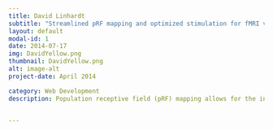 ```yaml
---
title: David Linhardt
subtitle: "Streamlined pRF mapping and optimized stimulation for fMRI vision research"
layout: default
modal-id: 1
date: 2014-07-17
img: DavidYellow.png
thumbnail: DavidYellow.png
alt: image-alt
project-date: April 2014

category: Web Development
description: Population receptive field (pRF) mapping allows for the investigation of retinotopic organization preserved from the retina to the visual cortex. Their analysis pipeline is a comprehensive, containerized software solution that ensures consistency in analyses and reproducible workflows for the next generation of pRF studies. By integrating various software packages, it covers all necessary steps from fMRI data pre-processing to result visualization. Additionally, the team introduced a simulation framework that enables the exploration of optimized stimulation patterns for pRF mapping. Moving beyond standard stimuli, such as bars and wedges/rings, these optimized patterns offer a more tailored approach to address specific research questions. By combining the simplified pRF mapping pipeline with optimized stimuli, they propose an alternative clinical method for diagnosing visual field deficits.


---
```




